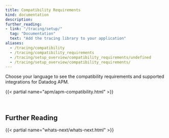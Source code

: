 ```yaml
---
title: Compatibility Requirements
kind: documentation
description:
further_reading:
- link: "/tracing/setup/"
  tag: "Documentation"
  text: "Add the tracing library to your application"
aliases:
  - /tracing/compatibility
  - /tracing/compatibility_requirements
  - /tracing/setup_overview/compatibility_requirements/undefined
  - /tracing/setup_overview/compatibility_requirements/
---
```


Choose your language to see the compatibility requirements and supported integrations for Datadog APM.

{{< partial name="apm/apm-compatibility.html" >}}

<br>

## Further Reading

{{< partial name="whats-next/whats-next.html" >}}
